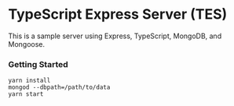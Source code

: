# TypeScript Express Server (TES)

This is a sample server using Express, TypeScript, MongoDB, and Mongoose.

### Getting Started
```
yarn install
mongod --dbpath=/path/to/data
yarn start

```

